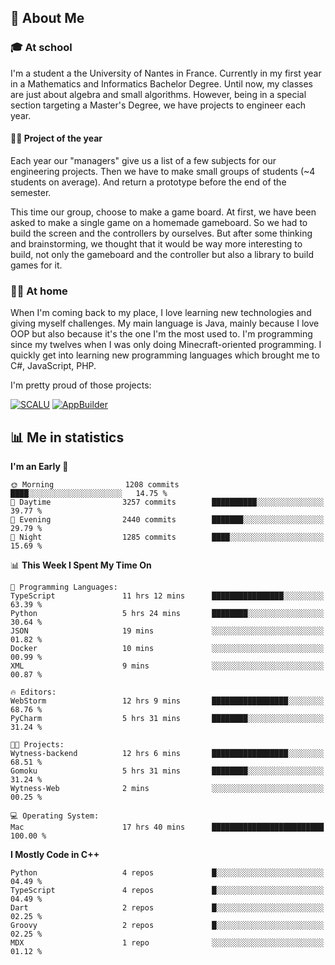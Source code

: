 ## 👀 About Me

### 🎓 At school

I'm a student a the University of Nantes in France. Currently in my first year in a Mathematics and Informatics Bachelor Degree. Until now, my classes are just about algebra and small algorithms. However, being in a special section targeting a Master's Degree, we have projects to engineer each year. 

#### 🔧🔬 Project of the year

Each year our "managers" give us a list of a few subjects for our engineering projects. Then we have to make small groups of students (~4 students on average). And return a prototype before the end of the semester.

This time our group, choose to make a game board. At first, we have been asked to make a single game on a homemade gameboard. So we had to build the screen and the controllers by ourselves. 
But after some thinking and brainstorming, we thought that it would be way more interesting to build, not only the gameboard and the controller but also a library to build games for it.

### 👨‍💻 At home

When I'm coming back to my place, I love learning new technologies and giving myself challenges. My main language is Java, mainly because I love OOP but also because it's the one I'm the most used to. I'm programming since my twelves when I was only doing Minecraft-oriented programming.  I quickly get into learning new programming languages which brought me to C#, JavaScript, PHP. 

I'm pretty proud of those projects:

[![SCALU](https://github-readme-stats.vercel.app/api/pin?username=renardfute&repo=SCALU)](https://github.com/renardfute/scalu)
[![AppBuilder](https://github-readme-stats.vercel.app/api/pin?username=pulsedev2&repo=AppBuilder)](https://github.com/pulsedev2/AppBuilder)

## 📊 Me in statistics
<!--START_SECTION:waka-->
**I'm an Early 🐤** 

```text
🌞 Morning                1208 commits        ████░░░░░░░░░░░░░░░░░░░░░   14.75 % 
🌆 Daytime                3257 commits        ██████████░░░░░░░░░░░░░░░   39.77 % 
🌃 Evening                2440 commits        ███████░░░░░░░░░░░░░░░░░░   29.79 % 
🌙 Night                  1285 commits        ████░░░░░░░░░░░░░░░░░░░░░   15.69 % 
```


📊 **This Week I Spent My Time On** 

```text
💬 Programming Languages: 
TypeScript               11 hrs 12 mins      ████████████████░░░░░░░░░   63.39 % 
Python                   5 hrs 24 mins       ████████░░░░░░░░░░░░░░░░░   30.64 % 
JSON                     19 mins             ░░░░░░░░░░░░░░░░░░░░░░░░░   01.82 % 
Docker                   10 mins             ░░░░░░░░░░░░░░░░░░░░░░░░░   00.99 % 
XML                      9 mins              ░░░░░░░░░░░░░░░░░░░░░░░░░   00.87 % 

🔥 Editors: 
WebStorm                 12 hrs 9 mins       █████████████████░░░░░░░░   68.76 % 
PyCharm                  5 hrs 31 mins       ████████░░░░░░░░░░░░░░░░░   31.24 % 

🐱‍💻 Projects: 
Wytness-backend          12 hrs 6 mins       █████████████████░░░░░░░░   68.51 % 
Gomoku                   5 hrs 31 mins       ████████░░░░░░░░░░░░░░░░░   31.24 % 
Wytness-Web              2 mins              ░░░░░░░░░░░░░░░░░░░░░░░░░   00.25 % 

💻 Operating System: 
Mac                      17 hrs 40 mins      █████████████████████████   100.00 % 
```

**I Mostly Code in C++** 

```text
Python                   4 repos             █░░░░░░░░░░░░░░░░░░░░░░░░   04.49 % 
TypeScript               4 repos             █░░░░░░░░░░░░░░░░░░░░░░░░   04.49 % 
Dart                     2 repos             █░░░░░░░░░░░░░░░░░░░░░░░░   02.25 % 
Groovy                   2 repos             █░░░░░░░░░░░░░░░░░░░░░░░░   02.25 % 
MDX                      1 repo              ░░░░░░░░░░░░░░░░░░░░░░░░░   01.12 % 
```




<!--END_SECTION:waka-->
